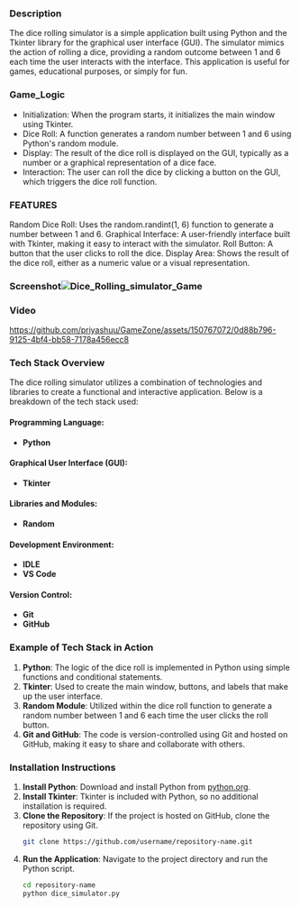 ### Description
The dice rolling simulator is a simple application built using Python and the Tkinter library for the graphical user interface (GUI). The simulator mimics the action of rolling a dice, providing a random outcome between 1 and 6 each time the user interacts with the interface. This application is useful for games, educational purposes, or simply for fun.

### Game_Logic

- Initialization: When the program starts, it initializes the main window using Tkinter.
- Dice Roll: A function generates a random number between 1 and 6 using Python's random module.
- Display: The result of the dice roll is displayed on the GUI, typically as a number or a graphical representation of a dice face.
- Interaction: The user can roll the dice by clicking a button on the GUI, which triggers the dice roll function.

### FEATURES
Random Dice Roll: Uses the random.randint(1, 6) function to generate a number between 1 and 6.
Graphical Interface: A user-friendly interface built with Tkinter, making it easy to interact with the simulator.
Roll Button: A button that the user clicks to roll the dice.
Display Area: Shows the result of the dice roll, either as a numeric value or a visual representation.

### Screenshot![Dice_Rolling_simulator_Game](https://github.com/priyashuu/GameZone/assets/150767072/46569298-3844-4240-a3c3-544fc47c524e)
### Video 

https://github.com/priyashuu/GameZone/assets/150767072/0d88b796-9125-4bf4-bb58-7178a456ecc8




### Tech Stack Overview

The dice rolling simulator utilizes a combination of technologies and libraries to create a functional and interactive application. Below is a breakdown of the tech stack used:

#### **Programming Language:**
- **Python**

#### **Graphical User Interface (GUI):**
- **Tkinter** 

#### **Libraries and Modules:**
- **Random**

#### **Development Environment:**
- **IDLE**
- **VS Code**
#### **Version Control:**
- **Git**
- **GitHub**
### Example of Tech Stack in Action
1. **Python**: The logic of the dice roll is implemented in Python using simple functions and conditional statements.
2. **Tkinter**: Used to create the main window, buttons, and labels that make up the user interface.
3. **Random Module**: Utilized within the dice roll function to generate a random number between 1 and 6 each time the user clicks the roll button.
4. **Git and GitHub**: The code is version-controlled using Git and hosted on GitHub, making it easy to share and collaborate with others.

### Installation Instructions
1. **Install Python**: Download and install Python from [python.org](https://www.python.org/).
2. **Install Tkinter**: Tkinter is included with Python, so no additional installation is required.
3. **Clone the Repository**: If the project is hosted on GitHub, clone the repository using Git.
   ```bash
   git clone https://github.com/username/repository-name.git
   ```
4. **Run the Application**: Navigate to the project directory and run the Python script.
   ```bash
   cd repository-name
   python dice_simulator.py
   ```

